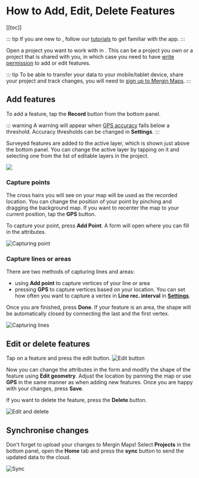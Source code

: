# How to Add, Edit, Delete Features

[[toc]]

::: tip
If you are new to <MobileAppName />, follow our [tutorials](../tutorials/capturing-first-data/) to get familiar with the app.
:::

Open a project you want to work with in <MobileAppName />. This can be a project you own or a project that is shared with you, in which case you need to have [write permission](../manage/permissions/#project-permissions) to add or edit features.

::: tip
To be able to transfer your data to your mobile/tablet device, share your project and track changes, you will need to [sign up to Mergin Maps](../setup/sign-up-to-mergin-maps/).
:::

## Add features
To add a feature, tap the **Record** button from the bottom panel. 

::: warning
A warning will appear when [GPS accuracy](./gps_accuracy/) falls below a threshold. Accuracy thresholds can be changed in **Settings**.
:::

Surveyed features are added to the active layer, which is shown just above the bottom panel. You can change the active layer by tapping on it and selecting one from the list of editable layers in the project.

![](../tutorials/mobile/merginmaps-mobile-active-layer.jpg)

### Capture points
The cross hairs you will see on your map will be used as the recorded location. You can change the position of your point by pinching and dragging the background map. If you want to recenter the map to your current position, tap the **GPS** button. 

To capture your point, press **Add Point**. A form will open where you can fill in the attributes.

![Capturing point](../tutorials/capturing-first-data/merginmaps-mobile-default-point-position.jpg)

### Capture lines or areas
There are two methods of capturing lines and areas:
  - using **Add point** to capture vertices of your line or area
  - pressing **GPS** to capture vertices based on your location. You can set how often you want to capture a vertex in **Line rec. interval** in [**Settings**](./input_ui/#gps-2).

Once you are finished, press **Done**. If your feature is an area, the shape will be automatically closed by connecting the last and the first vertex. 

![Capturing lines](./input-capture-line.png)

## Edit or delete features
Tap on a feature and press the edit button.
![Edit button](../tutorials/mobile/merginmaps-mobile-edit-button.jpg)

Now you can change the attributes in the form and modify the shape of the feature using **Edit geometry**. Adjust the location by panning the map or use **GPS** in the same manner as when adding new features. Once you are happy with your changes, press **Save**.

If you want to delete the feature, press the **Delete** button.

![Edit and delete](./input-edit-delete.png)

## Synchronise changes
Don't forget to upload your changes to Mergin Maps! 
Select **Projects** in the bottom panel, open the **Home** tab and press the **sync** button to send the updated data to the cloud.

![Sync](../tutorials/mobile/merginmaps-mobile-sync-project.jpg)

